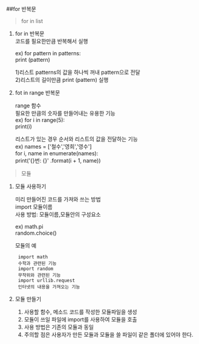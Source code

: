 ##for 반복문

> for in list

1. for in 반복문  
	코드를 필요한만큼 반복해서 실행  
	
	ex) for pattern in patterns:  
		print (pattern)  
		
	1)리스트 patterns의 값을 하나씩 꺼내 pattern으로 전달  
	2)리스트의 길이만큼 print (pattern) 실행

2. fot in range 반복문

	range 함수  
	필요한 만큼의 숫자를 만들어내는 유용한 기능  
	ex) for i in range(5):  
		print(i)  
	
	리스트가 있는 경우 순서와 리스트의 값을 전달하는 기능  
	ex) names = ['철수','영희','영수']  
		for i, name in enumerate(names):  
			print('{}번: {}' .format(i + 1, name))

> 모듈

1. 모듈 사용하기  

	미리 만들어진 코드를 가져와 쓰는 방법  
	import 모듈이름  
	사용 방법: 모듈이름,모듈안의 구성요소  
	
	ex) math.pi  
		random.choice()
		
	모듈의 예  
	
		import math  
		수학과 관련된 기능  
		import random  
		무작위와 관련된 기능  
		import urllib.request  
		인터넷의 내용을 가져오는 기능  
		
2. 모듈 만들기

	1) 사용할 함수, 메소드 코드를 작성한 모듈파일을 생성  
	2) 모듈이 쓰일 파일에 import를 사용하여 모듈을 호출  
	3) 사용 방법은 기존의 모듈과 동일  
	4) 주의할 점은 사용자가 만든 모듈과 모듈을 쓸 파일이 같은 폴더에 있어야 한다.  
	

	
	